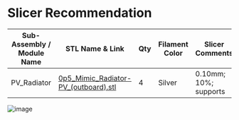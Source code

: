 # Slicer Recommendation 

|  **Sub-Assembly / Module Name** | **STL Name & Link** | **Qty** | **Filament Color** | **Slicer Comments** | **Approx Print Time [h:mm]** | **Approx Filament Used [g]** | **Approx Filament Used [m]** |
| ---- | --- | --- | --- | --- | --- | --- | --- |
| PV_Radiator| [0p5_Mimic_Radiator-PV_(outboard).stl](https://github.com/ISS-Mimic/Mimic/blob/SpaceTowel-patch-2/EXTRAs/Mini/3D_Printing/PV_Radiator/0p5_Mimic_Radiator-PV_(outboard).stl) |4| Silver| 0.10mm; 10%; supports| 1h 56m| 7.56| 2.54| 
![image](https://github.com/ISS-Mimic/Mimic/assets/58833710/5cf62f5a-2914-4ea6-8269-b5349d6e18a8)
